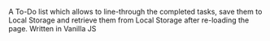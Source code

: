 A To-Do list which allows to line-through the completed tasks, save them to Local Storage and retrieve them from Local Storage after re-loading the page. Written in Vanilla JS
